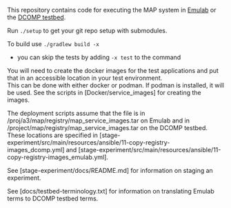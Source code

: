 This repository contains code for executing the MAP system in
[Emulab](emulab.net/) or the [DCOMP
testbed](https://www.dcomptb.net/).

Run `./setup` to get your git repo setup with submodules.

To build use `./gradlew build -x`
  * you can skip the tests by adding `-x test` to the command


You will need to create the docker images for the test applications
and put that in an accessible location in your test environment.  
This can be done with either docker or podman. If podman is installed,
it will be used.
See the scripts in [Docker/service_images] for creating the images.

The deployment scripts assume that the file is in
/proj/a3/map/registry/map_service_images.tar on Emulab and in
/project/map/registry/map_service_images.tar on the DCOMP
testbed. These locations are specified in
[stage-experiment/src/main/resources/ansible/11-copy-registry-images_dcomp.yml]
and
[stage-experiment/src/main/resources/ansible/11-copy-registry-images_emulab.yml].


See [stage-experiment/docs/README.md] for information on staging an experiment.

See [docs/testbed-terminology.txt] for information on translating
Emulab terms to DCOMP testbed terms.

